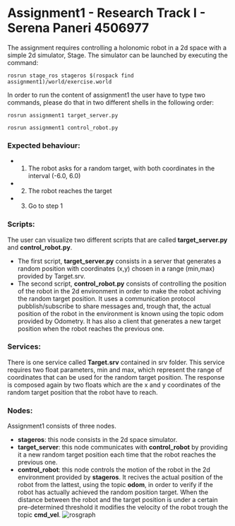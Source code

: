 # Assignment1 - Research Track I - Serena Paneri 4506977

The assignment requires controlling a holonomic robot in a 2d space with a simple 2d simulator, Stage.
The simulator can be launched by executing the command:

```
rosrun stage_ros stageros $(rospack find assignment1)/world/exercise.world
```

In order to run the content of assignment1 the user have to type two commands,
please do that in two different shells in the following order:

```
rosrun assignment1 target_server.py
```

```
rosrun assignment1 control_robot.py
```

### Expected behaviour:
- 1. The robot asks for a random target, with both coordinates in the interval (-6.0, 6.0)
- 2. The robot reaches the target
- 3. Go to step 1

### Scripts:
The user can visualize two different scripts that are called **target_server.py** and **control_robot.py**.
- The first script, **target_server.py** consists in a server that generates a random position with coordinates (x,y) chosen in a range (min,max) provided by Target.srv.
- The second script, **control_robot.py** consists of controlling the position of the robot in the 2d environment in order to make the robot achiving the random target position.
It uses a communication protocol pubblish/subscribe to share messages and, trough that, the actual position of the robot in the environment is known using the topic odom provided by Odometry.
It has also a client that generates a new target position when the robot reaches the previous one.

### Services:
There is one service called **Target.srv** contained in srv folder. This service requires two float parameters, min and max, which represent the range of coordinates that can be used for the random target position. The response is composed again by two floats which are the x and y coordinates of the random target position that the robot have to reach.

### Nodes:
Assignment1 consists of three nodes.
- **stageros**: this node consists in the 2d space simulator.
- **target_server**: this node communicates with **control_robot** by providing it a new random target position each time that the robot reaches the previous one.
- **control_robot**: this node controls the motion of the robot in the 2d environment provided by **stageros**. It recives the actual position of the robot from the lattest, using the topic **odom**, in order to verify if the robot has actually achieved the random position target. When the distance between the robot and the target position is under a certain pre-determined threshold it modifies the velocity of the robot trough the topic **cmd_vel**.
![rosgraph](https://user-images.githubusercontent.com/93039889/138612308-201e8c50-1acf-488b-978d-d073f74e8c22.png)
